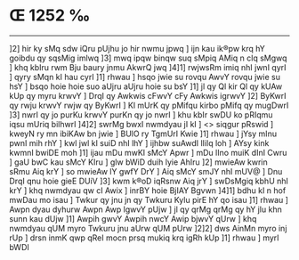 # Œ 1252 ‰
---
]2] hir ky sMq sdw iQru pUjhu jo hir nwmu jpwq ] ijn kau ik®pw krq
hY goibdu qy sqsMig imlwq ]3] mwq ipqw binqw suq sMpiq AMiq n clq
sMgwq ] khq kbIru rwm Bju baury jnmu AkwrQ jwq ]4]1] rwjwsRm
imiq nhI jwnI qyrI ] qyry sMqn kI hau cyrI ]1] rhwau ] hsqo jwie su
rovqu AwvY rovqu jwie su hsY ] bsqo hoie hoie suo aUjru aUjru hoie su bsY
]1] jl qy Ql kir Ql qy kUAw kUp qy myru krwvY ] DrqI qy Awkwis cFwvY
cFy Awkwis igrwvY ]2] ByKwrI qy rwju krwvY rwjw qy ByKwrI ] Kl mUrK qy
pMifqu kirbo pMifq qy mugDwrI ]3] nwrI qy jo purKu krwvY purKn qy jo nwrI
] khu kbIr swDU ko pRIqmu iqsu mUriq bilhwrI ]4]2]
swrMg bwxI nwmdyau jI kI ]
<> siqgur pRswid ]
kweyN ry mn ibiKAw bn jwie ] BUlO ry TgmUrI Kwie ]1] rhwau ] jYsy
mInu pwnI mih rhY ] kwl jwl kI suiD nhI lhY ] ijhbw suAwdI lIilq
loh ] AYsy kink kwmnI bwiDE moh ]1] ijau mDu mwKI sMcY Apwr ] mDu
lIno muiK dInI Cwru ] gaU bwC kau sMcY KIru ] glw bWiD duih lyie AhIru
]2] mwieAw kwrin sRmu Aiq krY ] so mwieAw lY gwfY DrY ] Aiq sMcY
smJY nhI mUV@ ] Dnu DrqI qnu hoie gieE DUiV ]3] kwm k®oD iqRsnw Aiq
jrY ] swDsMgiq kbhU nhI krY ] khq nwmdyau qw cI Awix ] inrBY hoie
BjIAY Bgvwn ]4]1] bdhu kI n hof mwDau mo isau ] Twkur qy jnu jn qy
Twkuru Kylu pirE hY qo isau ]1] rhwau ] Awpn dyau dyhurw Awpn Awp
lgwvY pUjw ] jl qy qrMg qrMg qy hY jlu khn sunn kau dUjw ]1] Awpih
gwvY Awpih nwcY Awip bjwvY qUrw ] khq nwmdyau qUM myro Twkuru jnu aUrw qUM
pUrw ]2]2] dws AinMn myro inj rUp ] drsn inmK qwp qReI mocn prsq
mukiq krq igRh kUp ]1] rhwau ] myrI bWDI
####
